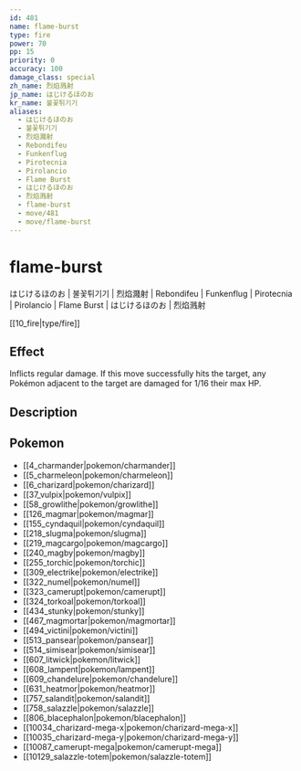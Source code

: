 ```yaml
---
id: 481
name: flame-burst
type: fire
power: 70
pp: 15
priority: 0
accuracy: 100
damage_class: special
zh_name: 烈焰溅射
jp_name: はじけるほのお
kr_name: 불꽃튀기기
aliases:
  - はじけるほのお
  - 불꽃튀기기
  - 烈焰濺射
  - Rebondifeu
  - Funkenflug
  - Pirotecnia
  - Pirolancio
  - Flame Burst
  - はじけるほのお
  - 烈焰溅射
  - flame-burst
  - move/481
  - move/flame-burst
---
```

# flame-burst
    
はじけるほのお | 불꽃튀기기 | 烈焰濺射 | Rebondifeu | Funkenflug | Pirotecnia | Pirolancio | Flame Burst | はじけるほのお | 烈焰溅射

[[10_fire|type/fire]]

## Effect

Inflicts regular damage.  If this move successfully hits the target, any Pokémon adjacent to the target are damaged for 1/16 their max HP.

## Description



## Pokemon

- [[4_charmander|pokemon/charmander]]
- [[5_charmeleon|pokemon/charmeleon]]
- [[6_charizard|pokemon/charizard]]
- [[37_vulpix|pokemon/vulpix]]
- [[58_growlithe|pokemon/growlithe]]
- [[126_magmar|pokemon/magmar]]
- [[155_cyndaquil|pokemon/cyndaquil]]
- [[218_slugma|pokemon/slugma]]
- [[219_magcargo|pokemon/magcargo]]
- [[240_magby|pokemon/magby]]
- [[255_torchic|pokemon/torchic]]
- [[309_electrike|pokemon/electrike]]
- [[322_numel|pokemon/numel]]
- [[323_camerupt|pokemon/camerupt]]
- [[324_torkoal|pokemon/torkoal]]
- [[434_stunky|pokemon/stunky]]
- [[467_magmortar|pokemon/magmortar]]
- [[494_victini|pokemon/victini]]
- [[513_pansear|pokemon/pansear]]
- [[514_simisear|pokemon/simisear]]
- [[607_litwick|pokemon/litwick]]
- [[608_lampent|pokemon/lampent]]
- [[609_chandelure|pokemon/chandelure]]
- [[631_heatmor|pokemon/heatmor]]
- [[757_salandit|pokemon/salandit]]
- [[758_salazzle|pokemon/salazzle]]
- [[806_blacephalon|pokemon/blacephalon]]
- [[10034_charizard-mega-x|pokemon/charizard-mega-x]]
- [[10035_charizard-mega-y|pokemon/charizard-mega-y]]
- [[10087_camerupt-mega|pokemon/camerupt-mega]]
- [[10129_salazzle-totem|pokemon/salazzle-totem]]

